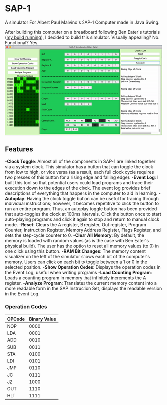 # SAP-1
A simulator For Albert Paul Malvino's SAP-1 Computer made in Java Swing.

After building this computer on a breadboard following Ben Eater's tutorials ([my build running](https://github.com/milen-patel/BreadboardCPU)), I decided to build this simulator. Visually appealing? No. Functional? Yes.
![](demo.gif)

## Features
-**Clock Toggle**: Almost all of the components in SAP-1 are linked together via a system clock. This simulator has a button that can toggle the clock from low to high, or vice versa (as a result, each full clock cycle requires two presses of this button for a rising edge and falling edge).
-**Event Log**: I built this tool so that potential users could load programs and trace their execution down to the edges of the clock. The event log provides brief descriptions of everything that happens in the computer to aid in learning.
-**Autoplay**: Having the clock toggle button can be useful for tracing through individual instructions; however, it becomes repetitive to click the button to run an entire program. Thus, an autoplay toggle button has been provided that auto-toggles the clock at 100ms intervals. Click the button once to start auto-playing programs and click it again to stop and return to manual clock mode.
-**Reset**: Clears the A register, B register, Out register, Program Counter, Instruction Register,	Memory Address Register, Flags Register, and sets the step-cycle counter to 0.
-**Clear All Memory**: By default, the memory is loaded with random values (as is the case with Ben Eater's physical build). The user has the option to reset all memory values (to 0) in one click using this button.
-**RAM Bit Changes**: The memory content visualizer on the left of the simulator shows each bit of the computer's memory. Users can click on each bit to toggle between a 1 or 0 in the selected position.
-**Show Operation Codes**: Displays the operation codes in the Event Log, useful when writing programs
-**Load Counting Program**: Loads a counting program in memory that infinitely increments the A register.
-**Analyze Program**: Translates the current memory content into a more readable form in the SAP Instruction Set, displays the readable version in the Event Log.

### Operation Codes
| OPCode      |  Binary Value |
| ----------- | -----------   |
| NOP      	  | 0000          |
| LDA      	  | 0001          |
| ADD      	  | 0010          |
| SUB      	  | 0011          |
| STA      	  | 0100          |
| LDI      	  | 0101          |
| JMP      	  | 0110          |
| JC      	  | 0111          |
| JZ      	  | 1000          |
| OUT      	  | 1110          |
| HLT      	  | 1111          |
